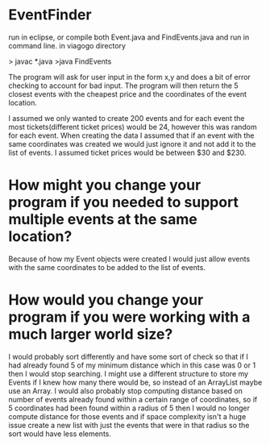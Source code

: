 # EventFinder
run in eclipse, or compile both Event.java and FindEvents.java and run in command line.
in viagogo directory

\> javac \*.java
\>java FindEvents

The program will ask for user input in the form x,y and does a bit of error checking to account for bad input. 
The program will then return the 5 closest events with the cheapest price and the coordinates of the event location.

I assumed we only wanted to create 200 events and for each event the most tickets(different ticket prices) would be 24, however this
was random for each event. When creating the data I assumed that if an event with the same coordinates was created we would just ignore
it and not add it to the list of events. I assumed ticket prices would be between $30 and $230. 

# How might you change your program if you needed to support multiple events at the same location?

Because of how my Event objects were created I would just allow events with the same coordinates to be added to the list of 
events. 

# How would you change your program if you were working with a much larger world size?

I would probably sort differently and have some sort of check so that if I had already found 5 of my minimum distance 
which in this case was 0 or 1 then I would stop searching. I might use a different structure to store my Events if I knew how many there would be, so instead of an ArrayList maybe use an Array. I would also probably stop computing distance based on number of events already found within a certain range of coordinates, so if 5 coordinates had been found within a radius of 5 then I would no longer compute distance for those events and if space complexity isn't a huge issue create a new list with just the events that were in that radius so the sort would have less elements. 


